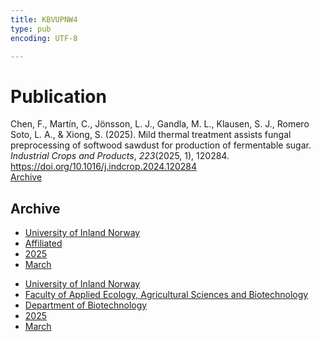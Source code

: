 ```yaml
---
title: KBVUPNW4
type: pub
encoding: UTF-8

---
```

<h1>Publication</h1>
<article id="csl-bib-container-KBVUPNW4" class="csl-bib-container">
  <div class="csl-bib-body"> <div class="csl-entry">Chen, F., Martín, C., Jönsson, L. J., Gandla, M. L., Klausen, S. J., Romero Soto, L. A., &#38; Xiong, S. (2025). Mild thermal treatment assists fungal preprocessing of softwood sawdust for production of fermentable sugar. <i>Industrial Crops and Products</i>, <i>223</i>(2025, 1), 120284. <a href="https://doi.org/10.1016/j.indcrop.2024.120284">https://doi.org/10.1016/j.indcrop.2024.120284</a></div> </div>
  <div class="csl-bib-buttons">
    <a href="#taxonomy-article-KBVUPNW4" alt="archive" class="csl-bib-button">Archive</a>
  </div>
  <div id="csl-bib-meta-container-KBVUPNW4"></div>
</article>
<div id="csl-bib-meta-KBVUPNW4" class="csl-bib-meta">
  <article id="taxonomy-article-KBVUPNW4" class="taxonomy-article">
    <h1>Archive</h1>
    <ul>
      <li><a href="{{< params subfolder >}}en/archive/?key=3DCRN523">University of Inland Norway</a></li>
      <li><a href="{{< params subfolder >}}en/archive/?key=II9RDAME">Affiliated</a></li>
      <li><a href="{{< params subfolder >}}en/archive/?key=FDW8UG7F">2025</a></li>
      <li><a href="{{< params subfolder >}}en/archive/?key=RI5KZ53J">March</a></li>
    </ul>
    <ul>
      <li><a href="{{< params subfolder >}}en/archive/?key=3DCRN523">University of Inland Norway</a></li>
      <li><a href="{{< params subfolder >}}en/archive/?key=T77LXH6D">Faculty of Applied Ecology, Agricultural Sciences and Biotechnology</a></li>
      <li><a href="{{< params subfolder >}}en/archive/?key=VL6KDQ85">Department of Biotechnology</a></li>
      <li><a href="{{< params subfolder >}}en/archive/?key=J64I8G34">2025</a></li>
      <li><a href="{{< params subfolder >}}en/archive/?key=KB4H4SGP">March</a></li>
    </ul>
  </article>
</div>
